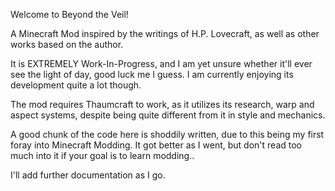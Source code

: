 Welcome to
Beyond the Veil!

A Minecraft Mod inspired by the writings of H.P. Lovecraft, as well as other works based on the author.

It is EXTREMELY Work-In-Progress, and I am yet unsure whether it'll ever see the light of day, good luck me I guess. I am currently enjoying its development quite a lot though.

The mod requires Thaumcraft to work, as it utilizes its research, warp and aspect systems, despite being quite different from it in style and mechanics.

A good chunk of the code here is shoddily written, due to this being my first foray into Minecraft Modding. It got better as I went, but don't read too much into it if your goal is to learn modding..

I'll add further documentation as I go.